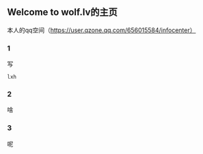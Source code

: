 ## Welcome to wolf.lv的主页

本人的qq空间（https://user.qzone.qq.com/656015584/infocenter）

### 1

写
```
lxh
```



### 2

啥
### 3

呢
